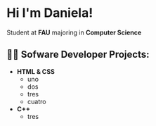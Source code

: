 # Hi I'm Daniela! 
Student at **FAU** majoring in **Computer Science**
## 👩‍💻 Sofware Developer Projects:
- **HTML & CSS** 
  - uno
  - dos
  - tres
  - cuatro
- **C++**
  - tres
